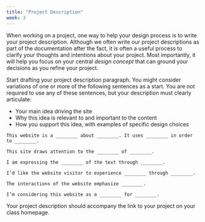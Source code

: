 ```yaml
---
title: "Project Description"
week: 3
---
```


When working on a project, one way to help your design process is to write your project description. Although we often write our project descriptions as part of the documentation after the fact, it is often a useful process to clarify your thoughts and intentions about your project. Most importantly, it will help you focus on your central *design concept* that can ground your decisions as you refine your project.

Start drafting your project description paragraph. You might consider variations of one or more of the following sentences as a start. You are not required to use any of these sentences, but your description must clearly articulate:
- Your main idea driving the site
- Why this idea is relevant to and important to the content
- How you support this idea, with examples of specific design choices

```
This website is a ________ about ________. It uses ________ in order to ________.
```

```
This site draws attention to the ________ of ________.
```

```
I am expressing the ________ of the text through ________.
```

```
I’d like the website visitor to experience ________ through ________. 
```

```
The interactions of the website emphasize ________.
```

```
I’m considering this website as a ________ for ________.
```

Your project description should accompany the link to your project on your class homepage.

